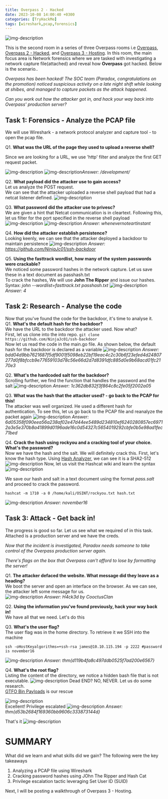 ```yaml
---
title: Overpass 2 - Hacked
date: 2023-10-08 14:00:40 +0300
categories: [TryHackMe]
tags: [wireshark,pcap,forensics]
---
```

![img-description](/assets/img/TryHackMe/bg.png)

This is the second room in a series of three Overpass rooms i.e [Overpass](https://tryhackme.com/room/overpass), [Overpass 2 - Hacked](https://tryhackme.com/room/overpass2hacked), and [Overpass 3 - Hosting](https://tryhackme.com/room/overpass3hosting). In this room, the main focus area is Network forensics where we are tasked with investigating a network capture file(attached) and reveal how __Overpass__ got hacked. Below is the scenario..  

_Overpass has been hacked! The SOC team (Paradox, congratulations on the promotion) noticed suspicious activity on a late night shift while looking at shibes, and managed to capture packets as the attack happened._

_Can you work out how the attacker got in, and hack your way back into Overpass' production server?_

## Task 1: Forensics - Analyze the PCAP file
We will use Wireshark - a network protocol analyzer and capture tool - to open the pcap file.

Q1. 
**What was the URL of the page they used to upload a reverse shell?**

Since we are looking for a URL, we use 'http' filter and analyze the first GET request packet.

![img-description](/assets/img/TryHackMe/o1.png)
![img-description](/assets/img/TryHackMe/o2.png)_Answer: /development/_

Q2. **What payload did the attacker use to gain access?**  
Let us analyze the POST request.  
We can see that the attacker uploaded a reverse shell payload that had a netcat listener defined.
![img-description](/assets/img/TryHackMe/2.bmp)

Q3. **What password did the attacker use to privesc?**  
We are given a hint that Netcat communication is in cleartext. Following this, let us filter for the port specified in the reverse shell payload
![img-description](/assets/img/TryHackMe/3.bmp)
![img-description](/assets/img/TryHackMe/5.bmp)
_Answer: whenevernoteartinstant_

Q4. **How did the attacker establish persistence?**  
Looking keenly, we can see that the attacker deployed a backdoor to maintain persistence
![img-description](/assets/img/TryHackMe/6.bmp)
_Answer: https://github.com/NinjaJc01/ssh-backdoor_

Q5. **Using the fasttrack wordlist, how many of the system passwords were crackable?**  
We noticed some password hashes in the network capture. Let us save these in a text document as passhash.txt  
To crack the hashes, We will use **John The Ripper** and issue our hashes. Syntax: _john --wordlist=fasttrack.txt passhash.txt_
![img-description](/assets/img/TryHackMe/7.bmp)
_Answer: 4_

## Task 2: Research - Analyse the code 
Now that you've found the code for the backdoor, it's time to analyse it.  
Q1. **What's the default hash for the backdoor?**  
We have the URL to the backdoor the attacker used. Now what?  
First, let us clone into the into repo. ```git clone https://github.com/NinjaJc01/ssh-backdoor```  
Now let us read the code in the main.go file. As shown below, the default hash for the backdoor is declared as a variable
![img-description](/assets/img/TryHackMe/8.bmp)
_Answer: bdd04d9bb7621687f5df9001f5098eb22bf19eac4c2c30b6f23efed4d24807277d0f8bfccb9e77659103d78c56e66d2d7d8391dfc885d0e9b68acd01fc2170e3_

Q2. **What's the hardcoded salt for the backdoor?**  
Scrolling further, we find the function that handles the password and the salt
![img-description](/assets/img/TryHackMe/9.bmp)
_Answer: 1c362db832f3f864c8c2fe05f2002a05_

Q3.  **What was the hash that the attacker used? - go back to the PCAP for this!**  
The attacker was well organized. He used a different hash for authentication. To see this, let us go back to the PCAP file and reanalyze the packet again
![img-description](/assets/img/TryHackMe/10.bmp)
_Answer: 6d05358f090eea56a238af02e47d44ee5489d234810ef6240280857ec69712a3e5e370b8a41899d0196ade16c0d54327c5654019292cbfe0b5e98ad1fec71bed_

Q4. **Crack the hash using rockyou and a cracking tool of your choice. What's the password?**  
Now we have the hash and the salt. We will definitely crack this. First, let's know the hash type. Using [Hash Analyzer](https://www.tunnelsup.com/hash-analyzer/), we can see it is a SHA2-512
![img-description](/assets/img/TryHackMe/11.bmp)
Now, let us visit the Hashcat wiki and learn the syntax
![img-description](/assets/img/TryHackMe/12.bmp)

We save our hash and salt in a text document using the format _$pass.$salt_ and proceed to crack the password. 
```
hashcat -m 1710 -a 0 /home/kali/OSINT/rockyou.txt hash.txt
```
![img-description](/assets/img/TryHackMe/13.bmp)
_Answer: november16_

## Task 3: Attack - Get back in!
The progress is good so far. Let us see what we required of in this task. Attached is a production server and we have the creds.  

_Now that the incident is investigated, Paradox needs someone to take control of the Overpass production server again._

_There's flags on the box that Overpass can't afford to lose by formatting the server!_

Q1. **The attacker defaced the website. What message did they leave as a heading?**  
We boot the server and open an interface on the browser. As we can see, the attacker left some message for us.  
![img-description](/assets/img/TryHackMe/14.bmp)
_Answer: H4ck3d by CooctusClan_

Q2. **Using the information you've found previously, hack your way back in!**  
We have all that we need. Let's do this

Q3. **What's the user flag?**  
The user flag was in the home directory. To retrieve it we SSH into the machine
```
ssh -oHostKeyalgorithms=+ssh-rsa james@10.10.115.194 -p 2222 #password is november16
```
![img-description](/assets/img/TryHackMe/15.bmp)
_Answer: thm{d119b4fa8c497ddb0525f7ad200e6567}_


Q4. **What's the root flag?**  
Listing the content of the directory, we notice a hidden bash file that is not executable. 
![img-description](/assets/img/TryHackMe/16.bmp)
Dead END? NO, NEVER. Let us do some research.  
[GTFO Bin Payloads](https://gtfobins.github.io/gtfobins/python/) is our rescue

![img-description](/assets/img/TryHackMe/17.bmp)  
Excellent! Privilege escalated
![img-description](/assets/img/TryHackMe/18.bmp)
_Answer: thm{d53b2684f169360bb9606c333873144d}_

That's it
![img-description](/assets/img/TryHackMe/19.bmp)

# SUMMARY
What did we learn and what skills did we gain? The following were the key takeaways  
1. Analyzing a PCAP file using Wireshark
2. Cracking password hashes using JOhn The Ripper and Hash Cat
3. Privilege escalation tactic leveraging Set User ID (SUID)

Next, I will be posting a walkthrough of Overpass 3 - Hosting.